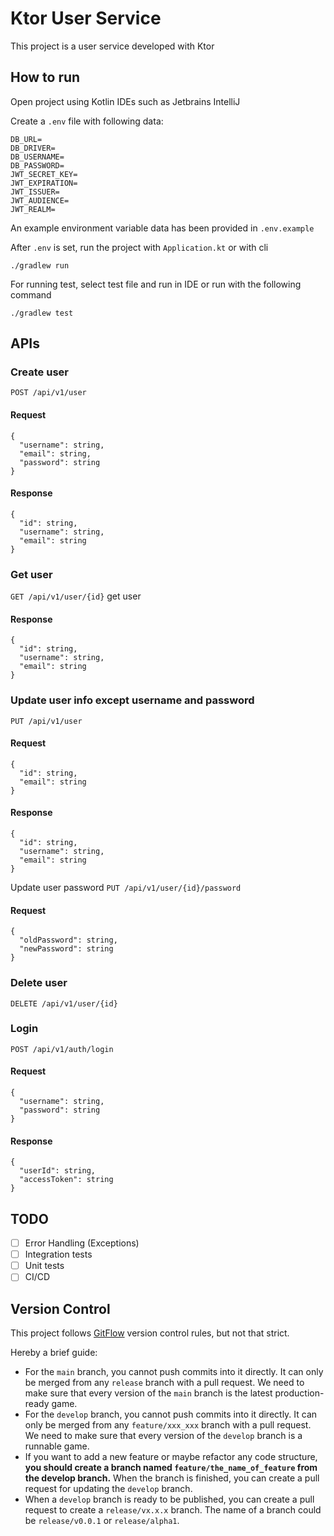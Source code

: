 # Ktor User Service
This project is a user service developed with Ktor

## How to run
Open project using Kotlin IDEs such as Jetbrains IntelliJ 

Create a `.env` file with following data:
```
DB_URL=
DB_DRIVER=
DB_USERNAME=
DB_PASSWORD=
JWT_SECRET_KEY=
JWT_EXPIRATION=
JWT_ISSUER=
JWT_AUDIENCE=
JWT_REALM=
```
An example environment variable data has been provided in `.env.example`

After `.env` is set, run the project with `Application.kt` or with cli
```
./gradlew run
```

For running test, select test file and run in IDE or run with the following command
```
./gradlew test
```

## APIs
### Create user
`POST /api/v1/user`
#### Request
```
{
  "username": string,
  "email": string,
  "password": string
}
```
#### Response
```
{
  "id": string,
  "username": string,
  "email": string
}
```
### Get user
`GET /api/v1/user/{id}` get user
#### Response
```
{
  "id": string,
  "username": string,
  "email": string
}
```
### Update user info except username and password
`PUT /api/v1/user`
#### Request
```
{
  "id": string,
  "email": string
}
```
#### Response
```
{
  "id": string,
  "username": string,
  "email": string
}
```
Update user password
`PUT /api/v1/user/{id}/password`
#### Request
```
{
  "oldPassword": string,
  "newPassword": string
}
```
### Delete user
`DELETE /api/v1/user/{id}`

### Login
`POST /api/v1/auth/login`
#### Request
```
{
  "username": string,
  "password": string
}
```
#### Response
```
{
  "userId": string,
  "accessToken": string
}
```
## TODO
- [ ] Error Handling (Exceptions)
- [ ] Integration tests
- [ ] Unit tests
- [ ] CI/CD

## Version Control
This project follows [GitFlow](http://datasift.github.io/gitflow/IntroducingGitFlow.html) version control rules, but not that strict.

Hereby a brief guide:

- For the `main` branch, you cannot push commits into it directly. It can only be merged from any `release` branch with a pull request. We need to make sure that every version of the `main` branch is the latest production-ready game.
- For the `develop` branch, you cannot push commits into it directly. It can only be merged from any `feature/xxx_xxx` branch with a pull request. We need to make sure that every version of the `develop` branch is a runnable game.
- If you want to add a new feature or maybe refactor any code structure, **you should create a branch named `feature/the_name_of_feature` from the develop branch.** When the branch is finished, you can create a pull request for updating the `develop` branch.
- When a `develop` branch is ready to be published, you can create a pull request to create a `release/vx.x.x` branch. The name of a branch could be `release/v0.0.1` or `release/alpha1`.
